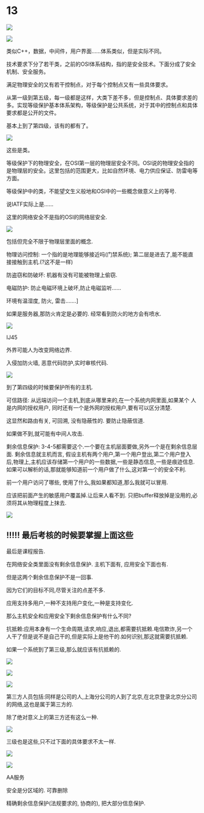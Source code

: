 # 13

![](https://github.com/TJ-CSCCG/TJCS-Images/raw/TJCS-Course/100222_安全体系结构/doc/slides/13-1.png)

![](https://github.com/TJ-CSCCG/TJCS-Images/raw/TJCS-Course/100222_安全体系结构/doc/slides/13-2.png)

类似C++，数据，中间件，用户界面……体系类似，但是实际不同。

技术要求下分了若干类，之前的OSI体系结构，指的是安全技术。下面分成了安全机制、安全服务。

满足物理安全的又有若干控制点，对于每个控制点又有一些具体要求。

从第一级到第五级，每一级都是这样，大类下差不多，但是控制点、具体要求差的多。实现等级保护基本体系架构，等级保护是公共系统，对于其中的控制点和具体要求都是公开的文件。

基本上到了第四级，该有的都有了。

![](https://github.com/TJ-CSCCG/TJCS-Images/raw/TJCS-Course/100222_安全体系结构/doc/slides/13-3.png)

这些是类。

等级保护下的物理安全，在OSI第一层的物理层安全不同。OSI说的物理安全指的是物理层的安全。这里包括的范围更大，比如自然环境、电力供应保证、防雷电等方面。

等级保护中的类，不能望文生义般地和OSI中的一些概念做意义上的等号.

说IATF实际上是......

这里的网络安全不是指的OSI的网络层安全.

![](https://github.com/TJ-CSCCG/TJCS-Images/raw/TJCS-Course/100222_安全体系结构/doc/slides/13-4.png)

包括但完全不限于物理层里面的概念.

物理访问控制: 一个指的是地理能够接近吗(门禁系统); 第二层是进去了,能不能直接接触到主机.(?这不是一样)

防盗窃和防破坏: 机器有没有可能被物理上偷窃.

电磁防护: 防止电磁环境上破坏,防止电磁监听......

环境有温湿度, 防火, 雷击.......]

如果是服务器,那防火肯定是必要的. 经常看到防火的地方会有喷水.



![](https://github.com/TJ-CSCCG/TJCS-Images/raw/TJCS-Course/100222_安全体系结构/doc/slides/13-5.png)

IJ45

外界可能人为改变网络边界.

入侵加防火墙, 恶意代码防护,实时审核代码.

![](https://github.com/TJ-CSCCG/TJCS-Images/raw/TJCS-Course/100222_安全体系结构/doc/slides/13-6.png)

到了第四级的时候要保护所有的主机.

可信路径: 从远端访问一个主机,到底从哪里来的,在一个系统内网里面,如果某个 人是内网的授权用户, 同时还有一个是外网的授权用户,要有可以区分清楚.

这显然和路由有关, 可回溯, 没有隐蔽性的. 要防止隐蔽信道.

如果做不到,就可能有中间人攻击.

剩余信息保护: 3-4-5都需要这个.一个要在主机层面要做,另外一个是在剩余信息层面. 剩余信息就主机而言, 假设主机有两个用户,第一个用户登出,第二个用户登入后,物理上,主机应该存储第一个用户的一些数据,一些是静态信息,一些是痕迹信息.如果可以解析的话,那就能够知道前一个用户做了什么,这对第一个的安全不利.

前一个用户访问了哪些, 使用了什么,我如果都知道,那么我就可以冒用.

应该把前面产生的敏感用户覆盖掉.让后来人看不到. 只把buffer释放掉是没用的,必须将其从物理程度上抹去.

![](https://github.com/TJ-CSCCG/TJCS-Images/raw/TJCS-Course/100222_安全体系结构/doc/slides/13-7.png)

## !!!!! 最后考核的时候要掌握上面这些



最后是课程报告.

在网络安全类里面没有剩余信息保护. 主机下面有, 应用安全下面也有.

但是这两个剩余信息保护不是一回事.

因为它们的目标不同,尽管关注的点差不多.

应用支持多用户,一种不支持用户变化,一种是支持变化.

那么主机安全和应用安全下剩余信息保护有什么不同?



抗抵赖:应用本身有一个生命周期,请求,响应,退出,都需要抗抵赖.电信欺诈,另一个人干了但是说不是自己干的,但是实际上是他干的.如何识别,那这就需要抗抵赖.

如果一个系统到了第三级,那么就应该有抗抵赖的.

![](https://github.com/TJ-CSCCG/TJCS-Images/raw/TJCS-Course/100222_安全体系结构/doc/slides/13-9.png)

![](https://github.com/TJ-CSCCG/TJCS-Images/raw/TJCS-Course/100222_安全体系结构/doc/slides/13-8.png)

![](https://github.com/TJ-CSCCG/TJCS-Images/raw/TJCS-Course/100222_安全体系结构/doc/slides/13-10.png)

第三方人员包括:同样是公司的人,上海分公司的人到了北京,在北京登录北京分公司的网络,这也是属于第三方的.

除了绝对意义上的第三方还有这么一种.

![](https://github.com/TJ-CSCCG/TJCS-Images/raw/TJCS-Course/100222_安全体系结构/doc/slides/13-11.png)

三级也是这些,只不过下面的具体要求不太一样.

![](https://github.com/TJ-CSCCG/TJCS-Images/raw/TJCS-Course/100222_安全体系结构/doc/slides/13-12.png)

![](https://github.com/TJ-CSCCG/TJCS-Images/raw/TJCS-Course/100222_安全体系结构/doc/slides/13-13.png)

AA服务

安全是分区域的. 可靠删除

精确剩余信息保护(法规要求的, 协商的), 把大部分信息保护.